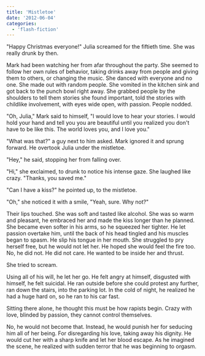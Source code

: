 ```yaml
---
title: 'Mistletoe'
date: '2012-06-04'
categories:
  - 'flash-fiction'
---
```


"Happy Christmas everyone!" Julia screamed for the fiftieth time. She was really
drunk by then.

<!-- truncate -->

Mark had been watching her from afar throughout the party. She seemed to follow
her own rules of behavior, taking drinks away from people and giving them to
others, or changing the music. She danced with everyone and no one. She made out
with random people. She vomited in the kitchen sink and got back to the punch
bowl right away. She grabbed people by the shoulders to tell them stories she
found important, told the stories with childlike involvement, with eyes wide
open, with passion. People nodded.

"Oh, Julia," Mark said to himself, "I would love to hear your stories. I would
hold your hand and tell you you are beautiful until you realized you don't have
to be like this. The world loves you, and I love you."

"What was that?" a guy next to him asked. Mark ignored it and sprung forward. He
overtook Julia under the mistletoe.

"Hey," he said, stopping her from falling over.

"Hi," she exclaimed, to drunk to notice his intense gaze. She laughed like
crazy. "Thanks, you saved me."

"Can I have a kiss?" he pointed up, to the mistletoe.

"Oh," she noticed it with a smile, "Yeah, sure. Why not?"

Their lips touched. She was soft and tasted like alcohol. She was so warm and
pleasant, he embraced her and made the kiss longer than he planned. She became
even softer in his arms, so he squeezed her tighter. He let passion overtake
him, until the back of his head tingled and his muscles began to spasm. He slip
his tongue in her mouth. She struggled to pry herself free, but he would not let
her. He hoped she would feel the fire too. No, he did not. He did not care. He
wanted to be inside her and thrust.

She tried to scream.

Using all of his will, he let her go. He felt angry at himself, disgusted with
himself, he felt suicidal. He ran outside before she could protest any further,
ran down the stairs, into the parking lot. In the cold of night, he realized he
had a huge hard on, so he ran to his car fast.

Sitting there alone, he thought this must be how rapists begin. Crazy with love,
blinded by passion, they cannot control themselves.

No, he would not become that. Instead, he would punish her for seducing him all
of her being. For disregarding his love, taking away his dignity. He would cut
her with a sharp knife and let her blood escape. As he imagined the scene, he
realized with sudden terror that he was beginning to orgasm.
